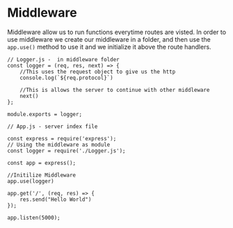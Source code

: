 # Middleware
Middleware allow us to run functions everytime routes are visted. In order to use middleware we create our middleware in a folder, and then use the ``app.use()`` method to use it and we initialize it above the route handlers.

```
// Logger.js -  in middleware folder
const logger = (req, res, next) => {
    //This uses the request object to give us the http
    console.log(`${req.protocol}`)

    //This is allows the server to continue with other middleware
    next()
};

module.exports = logger;
```

```
// App.js - server index file

const express = require('express');
// Using the middleware as module
const logger = require('./Logger.js');

const app = express();

//Initilize Middleware
app.use(logger)

app.get('/', (req, res) => {
    res.send("Hello World")
});

app.listen(5000);
```